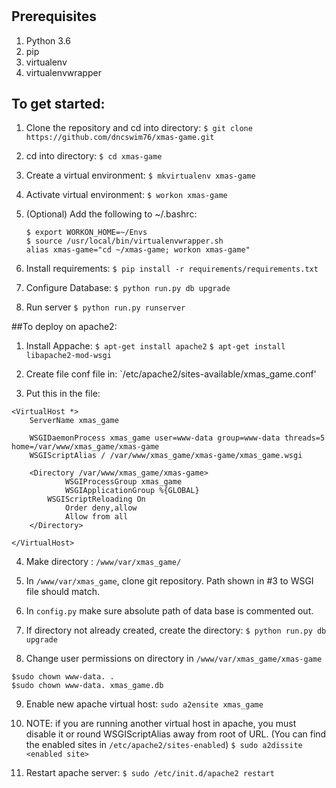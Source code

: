 # <Game Name>

## Prerequisites

1. Python 3.6
2. pip
3. virtualenv
4. virtualenvwrapper

## To get started:

1. Clone the repository and cd into directory:
   `$ git clone https://github.com/dncswim76/xmas-game.git`

2. cd into directory:
   `$ cd xmas-game`

2. Create a virtual environment:
   `$ mkvirtualenv xmas-game`

3. Activate virtual environment:
   `$ workon xmas-game`

4. (Optional) Add the following to ~/.bashrc:
   ```
   $ export WORKON_HOME=~/Envs
   $ source /usr/local/bin/virtualenvwrapper.sh
   alias xmas-game="cd ~/xmas-game; workon xmas-game"
   ```

5. Install requirements:
   `$ pip install -r requirements/requirements.txt`

6. Configure Database:
   `$ python run.py db upgrade`

7. Run server
   `$ python run.py runserver`


##To deploy on apache2:

1. Install Appache:
`$ apt-get install apache2`
`$ apt-get install libapache2-mod-wsgi`


2. Create file conf file in:
`/etc/apache2/sites-available/xmas_game.conf'

3. Put this in the file:

```
<VirtualHost *>
    ServerName xmas_game

    WSGIDaemonProcess xmas_game user=www-data group=www-data threads=5 home=/var/www/xmas_game/xmas-game
    WSGIScriptAlias / /var/www/xmas_game/xmas-game/xmas_game.wsgi
    
    <Directory /var/www/xmas_game/xmas-game>
            WSGIProcessGroup xmas_game
            WSGIApplicationGroup %{GLOBAL}
	    WSGIScriptReloading On	    
            Order deny,allow
            Allow from all
    </Directory>
    
</VirtualHost>
```

4. Make directory : `/www/var/xmas_game/`

5. In `/www/var/xmas_game`, clone git repository. Path shown in #3 to WSGI file should match.

6. In `config.py` make sure absolute path of data base is commented out.

7. If directory not already created, create the directory:
   `$ python run.py db upgrade`

8. Change user permissions on directory in `/www/var/xmas_game/xmas-game`

```
$sudo chown www-data. .
$sudo chown www-data. xmas_game.db
```

9. Enable new apache virtual host:
   `sudo a2ensite xmas_game`

10. NOTE: if you are running another virtual host in apache, you must disable it or round WSGIScriptAlias away from root of URL.
   (You can find the enabled sites in `/etc/apache2/sites-enabled`)
  `$ sudo a2dissite <enabled site>`
  
11. Restart apache server:
  `$ sudo /etc/init.d/apache2 restart`